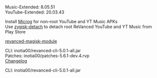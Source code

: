 Music-Extended: 8.05.51  
YouTube-Extended: 20.03.43  

Install [Microg](https://github.com/ReVanced/GmsCore/releases) for non-root YouTube and YT Music APKs  
Use [zygisk-detach](https://github.com/j-hc/zygisk-detach) to detach root ReVanced YouTube and YT Music from Play Store  

[revanced-magisk-module](https://github.com/j-hc/revanced-magisk-module)
  
CLI: inotia00/revanced-cli-5.0.1-all.jar  
Patches: inotia00/patches-5.6.1-dev.4.rvp  
[Changelog](https://github.com/inotia00/revanced-patches/releases/tag/v5.6.1-dev.4)

CLI: inotia00/revanced-cli-5.0.1-all.jar    
